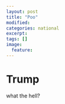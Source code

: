 ```yaml
---
layout: post
title: "Poo"
modified:
categories: national
excerpt:
tags: []
image:
  feature:
---
```

# Trump
what the hell?